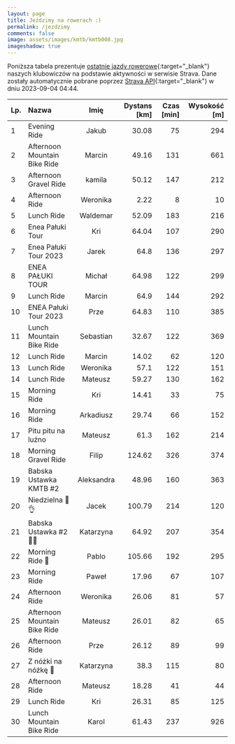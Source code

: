 ```yaml
---
layout: page
title: Jeździmy na rowerach :)
permalink: /jezdzimy
comments: false
image: assets/images/kmtb/kmtb008.jpg
imageshadow: true
---
```


Poniższa tabela prezentuje [ostatnie jazdy rowerowe](https://www.strava.com/clubs/336381){:target="_blank"} naszych klubowiczów na podstawie aktywności w serwisie Strava. Dane zostały automatycznie pobrane poprzez [Strava API](https://developers.strava.com/docs/reference/#api-Clubs-getClubActivitiesById){:target="_blank"} w dniu 2023-09-04 04:44.

Lp. | Nazwa | Imię | Dystans [km] | Czas [min] | Wysokość [m]
:--- | :--- | :---: | ---: | ---: | ---:
1|Evening Ride|Jakub|30.08|75|294
2|Afternoon Mountain Bike Ride|Marcin|49.16|131|661
3|Afternoon Gravel Ride|kamila|50.12|147|212
4|Afternoon Ride|Weronika|2.22|8|10
5|Lunch Ride|Waldemar|52.09|183|216
6|Enea Pałuki Tour|Kri|64.04|107|290
7|Enea Pałuki Tour 2023|Jarek|64.8|136|297
8|ENEA PAŁUKI TOUR|Michał|64.98|122|299
9|Lunch Ride|Marcin|64.9|144|292
10|ENEA Pałuki Tour 2023|Prze|64.83|110|385
11|Lunch Mountain Bike Ride|Sebastian|32.67|122|369
12|Lunch Ride|Marcin|14.02|62|120
13|Lunch Ride|Weronika|57.1|122|151
14|Lunch Ride|Mateusz|59.27|130|162
15|Morning Ride|Kri|14.41|33|75
16|Morning Ride|Arkadiusz|29.74|66|152
17|Pitu pitu na luźno|Mateusz|61.3|162|214
18|Morning Gravel Ride|Filip|124.62|326|374
19|Babska Ustawka KMTB #2|Aleksandra|48.96|160|363
20|Niedzielna 💯👌|Jacek|100.79|214|120
21|Babska Ustawka #2 🚴😀|Katarzyna|64.92|207|354
22|Morning Ride 💯|Pablo|105.66|192|295
23|Morning Ride|Paweł|17.96|67|107
24|Afternoon Ride|Weronika|26.06|81|57
25|Afternoon Mountain Bike Ride|Mateusz|26.01|82|65
26|Afternoon Ride|Prze|26.12|89|99
27|Z nóżki na nóżkę 🚴|Katarzyna|38.3|115|80
28|Afternoon Ride|Mateusz|18.28|41|44
29|Lunch Ride|Kri|26.31|85|125
30|Lunch Mountain Bike Ride|Karol|61.43|237|926
